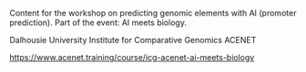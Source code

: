Content for the workshop on predicting genomic elements with AI (promoter prediction).
Part of the event: AI meets biology.

Dalhousie University
Institute for Comparative Genomics
ACENET

https://www.acenet.training/course/icg-acenet-ai-meets-biology

